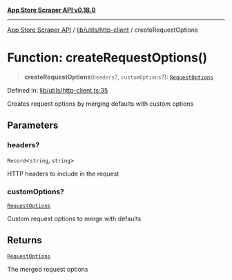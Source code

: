 [**App Store Scraper API v0.18.0**](../../../../README.md)

***

[App Store Scraper API](../../../../modules.md) / [lib/utils/http-client](../README.md) / createRequestOptions

# Function: createRequestOptions()

> **createRequestOptions**(`headers`?, `customOptions`?): [`RequestOptions`](../interfaces/RequestOptions.md)

Defined in: [lib/utils/http-client.ts:35](https://github.com/facundoolano/app-store-scraper/blob/7e1baf8350e9d5936df88e03bdbb2e2ecea26d48/lib/utils/http-client.ts#L35)

Creates request options by merging defaults with custom options

## Parameters

### headers?

`Record`\<`string`, `string`\>

HTTP headers to include in the request

### customOptions?

[`RequestOptions`](../interfaces/RequestOptions.md)

Custom request options to merge with defaults

## Returns

[`RequestOptions`](../interfaces/RequestOptions.md)

The merged request options
